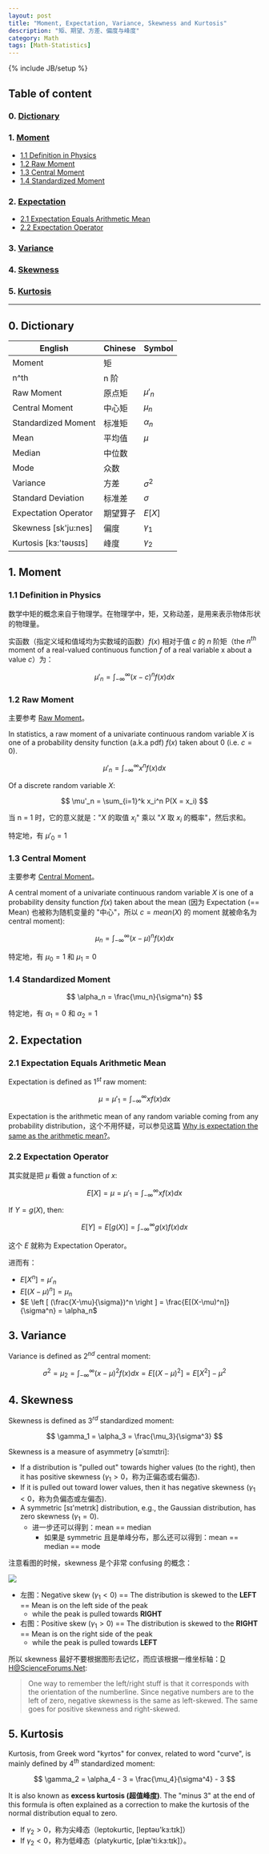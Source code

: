 ```yaml
---
layout: post
title: "Moment, Expectation, Variance, Skewness and Kurtosis"
description: "矩、期望、方差、偏度与峰度"
category: Math
tags: [Math-Statistics]
---
```

{% include JB/setup %}

## Table of content

### 0. [Dictionary](#Dictionary)

### 1. [Moment](#Moment)
  
- [1.1 Definition in Physics](#definition-in-physics)
- [1.2 Raw Moment](#raw-moment)
- [1.3 Central Moment](#central-moment)   
- [1.4 Standardized Moment](#standardized-moment)

### 2. [Expectation](#Expectation)

- [2.1 Expectation Equals Arithmetic Mean](#expectation-eq-mean)
- [2.2 Expectation Operator](#expectation-operator)

### 3. [Variance](#Variance)

### 4. [Skewness](#Skewness)

### 5. [Kurtosis](#Kurtosis)

-----

## <a name="Dictionary"></a>0. Dictionary

| English               | Chinese  | Symbol           |
|-----------------------|----------|------------------|
| Moment                | 矩       |                  |
| n^th                  | n 阶     |                  |
| Raw Moment            | 原点矩    | $\mu'_n$  |
| Central Moment        | 中心矩    | $\mu_n$    |
| Standardized Moment   | 标准矩    | $\alpha_n$ |
| Mean                  | 平均值    | $\mu$      |
| Median                | 中位数    |                  | 
| Mode                  | 众数     |                  |
| Variance              | 方差     | $\sigma^2$|
| Standard Deviation    | 标准差    | $\sigma$   |
| Expectation Operator  | 期望算子  | $E[X]$           |
| Skewness [sk'ju:nes]  | 偏度     | $\gamma_1$ |
| Kurtosis [kɜ:'təʊsɪs] | 峰度     | $\gamma_2$ |

## <a name="Moment"></a>1. Moment

### <a name="definition-in-physics"></a>1.1 Definition in Physics

数学中矩的概念来自于物理学。在物理学中，矩，又称动差，是用来表示物体形状的物理量。  

实函数（指定义域和值域均为实数域的函数）$f(x)$ 相对于值 $c$ 的 $n$ 阶矩（the $n^{th}$ moment of a real-valued continuous function $f$ of a real variable x about a value $c$）为：

<!-- 
$ \int^\infty_\infty x  $  
$ \int_\infty^\infty x  $   
$ \int^\infty_{-\infty} x  $   
$ u'_n $  
$ u'_n = \int^\infty_{-\infty} x $  
-->

$$
\mu'_n = \int^\infty_{-\infty} (x-c)^n f(x) dx
$$

### <a name="raw-moment"></a>1.2 Raw Moment

主要参考 [Raw Moment](http://mathworld.wolfram.com/RawMoment.html)。  

In statistics, a raw moment of a univariate continuous random variable $X$ is one of a probability density function (a.k.a pdf) $f(x)$ taken about 0 (i.e. $c = 0$).  

$$
\mu'_n = \int^\infty_{-\infty} x^n f(x) dx 
$$

Of a discrete random variable $X$:

$$
\mu'_n = \sum_{i=1}^k x_i^n P(X = x_i) 
$$

当 n = 1 时，它的意义就是："$X$ 的取值 $x_i$" 乘以 "$X$ 取 $x_i$ 的概率"，然后求和。

特定地，有 $\mu'_0 = 1$

### <a name="central-moment"></a>1.3 Central Moment

主要参考 [Central Moment](http://mathworld.wolfram.com/CentralMoment.html)。  

A central moment of a univariate continuous random variable $X$ is one of a probability density function $f(x)$ taken about the mean (因为 Expectation (== Mean) 也被称为随机变量的 "中心"，所以 $c = mean(X)$ 的 moment 就被命名为 central moment):

$$
\mu_n = \int^\infty_{-\infty} (x-\mu)^n f(x) dx 
$$

特定地，有 $\mu_0 = 1$ 和 $\mu_1 = 0$

### <a name="standardized-moment"></a>1.4 Standardized Moment

$$
\alpha_n =  \frac{\mu_n}{\sigma^n} 
$$

特定地，有 $\alpha_1 = 0$ 和 $\alpha_2 = 1$

## <a name="Expectation"></a>2. Expectation

### <a name="expectation-eq-mean"></a>2.1 Expectation Equals Arithmetic Mean

Expectation is defined as $1^{st}$ raw moment: 

$$
\mu = \mu'_1 = \int^\infty_{-\infty} x f(x) dx 
$$

Expectation is the arithmetic mean of any random variable coming from any probability distribution，这个不用怀疑，可以参见这篇 [Why is expectation the same as the arithmetic mean?](http://stats.stackexchange.com/questions/30365/why-is-expectation-the-same-as-the-arithmetic-mean)。

### <a name="expectation-operator"></a>2.2 Expectation Operator

其实就是把 $\mu$ 看做 a function of $x$:

$$
E[X] = \mu = \mu'_1 = \int^\infty_{-\infty} x f(x) dx 
$$

If $Y = g(X)$, then:

$$
E[Y] = E[g(X)] = \int^\infty_{-\infty} g(x) f(x) dx 
$$

这个 $E$ 就称为 Expectation Operator。  

进而有：

* $E[X^n] = \mu'_n$ 
* $E[(X-\mu)^n] = \mu_n$
* $E \left [ (\frac{X-\mu}{\sigma})^n \right ] = \frac{E[(X-\mu)^n]}{\sigma^n} = \alpha_n$

## <a name="Variance"></a>3. Variance

Variance is defined as $2^{nd}$ central moment:

$$
\sigma^2 = \mu_2 = \int^\infty_{-\infty} (x-\mu)^2 f(x) dx = E[(X-\mu)^2] = E[X^2] - \mu^2 
$$

## <a name="Skewness"></a>4. Skewness

Skewness is defined as $3^{rd}$ standardized moment: 

$$
\gamma_1 = \alpha_3 =  \frac{\mu_3}{\sigma^3} 
$$

Skewness is a measure of asymmetry [əˈsɪmɪtri]: 

* If a distribution is "pulled out" towards higher values (to the right), then it has positive skewness ($\gamma_1 > 0$，称为正偏态或右偏态). 
* If it is pulled out toward lower values, then it has negative skewness ($\gamma_1 < 0$，称为负偏态或左偏态).
* A symmetric [sɪ'metrɪk] distribution, e.g., the Gaussian distribution, has zero skewness ($\gamma_1 = 0$).
	* 进一步还可以得到：mean == median
		* 如果是 symmetric 且是单峰分布，那么还可以得到：mean == median == mode

注意看图的时候，skewness 是个非常 confusing 的概念：

![](https://farm5.staticflickr.com/4803/45310349774_48ca18263c_o_d.png)

- 左图：Negative skew ($\gamma_1 < 0$) == The distribution is skewed to the **LEFT** == Mean is on the left side of the peak 
	- while the peak is pulled towards **RIGHT**
- 右图：Positive skew ($\gamma_1 > 0$) == The distribution is skewed to the **RIGHT** == Mean is on the right side of the peak
	- while the peak is pulled towards **LEFT**

所以 skewness 最好不要根据图形去记忆，而应该根据一维坐标轴：[D H@ScienceForums.Net](https://www.scienceforums.net/topic/24013-positive-negative-skewness-please-help/):

> One way to remember the left/right stuff is that it corresponds with the orientation of the numberline. Since negative numbers are to the left of zero, negative skewness is the same as left-skewed. The same goes for positive skewness and right-skewed.

## <a name="Kurtosis"></a>5. Kurtosis

Kurtosis, from Greek word "kyrtos" for convex, related to word "curve", is mainly defined by $4^{th}$ standardized moment:

$$
\gamma_2 = \alpha_4 - 3 =  \frac{\mu_4}{\sigma^4} - 3 
$$

It is also known as **excess kurtosis (超值峰度)**. The "minus 3" at the end of this formula is often explained as a correction to make the kurtosis of the normal distribution equal to zero.

* If $\gamma_2 > 0$，称为尖峰态（leptokurtic, [leptəʊ'kɜ:tɪk]）
* If $\gamma_2 < 0$，称为低峰态（platykurtic, [plæ'ti:kɜ:tɪk]）。